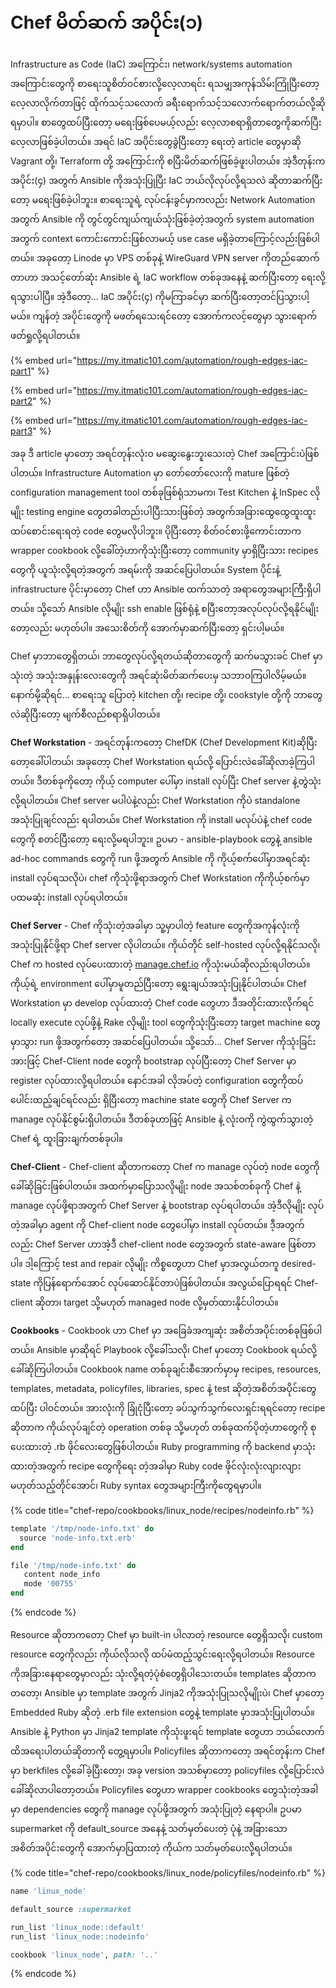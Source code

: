 # Chef မိတ်ဆက် အပိုင်း(၁)

Infrastructure as Code (IaC) အကြောင်း၊ network/systems automation အကြောင်းတွေကို စာရေးသူစိတ်ဝင်စားလို့လေ့လာရင်း ရသမျှအကုန်သိမ်းကြုံပြီးတော့လေ့လာလိုက်တာဖြင့် ထိုက်သင့်သလောက် ခရီးရောက်သင့်သလောက်ရောက်တယ်လို့ဆိုရမှာပါ။ စာတွေထပ်ပြီးတော့ မရေးဖြစ်ပေမယ့်လည်း လေ့လာစရာရှိတာတွေကိုဆက်ပြီးလေ့လာဖြစ်ခဲ့ပါတယ်။ အရင် IaC အပိုင်းတွေခွဲပြီးတော့ ရေးတဲ့ article တွေမှာဆို Vagrant တို့၊ Terraform တို့ အကြောင်းကို စပြီးမိတ်ဆက်ဖြစ်ခဲ့ဖူးပါတယ်။ အဲ့ဒီတုန်းက အပိုင်း(၄) အတွက် Ansible ကိုအသုံးပြုပြီး IaC ဘယ်လိုလုပ်လို့ရသလဲ ဆိုတာဆက်ပြီးတော့ မရေးဖြစ်ခဲ့ပါဘူး။ စာရေးသူရဲ့ လုပ်ငန်းခွင်မှာကလည်း Network Automation အတွက် Ansible ကို တွင်တွင်ကျယ်ကျယ်သုံးဖြစ်ခဲ့တဲ့အတွက် system automation အတွက် context ကောင်းကောင်းဖြစ်လာမယ့် use case မရှိခဲ့တာကြောင့်လည်းဖြစ်ပါတယ်။ အခုတော့ Linode မှာ VPS တစ်ခုနဲ့ WireGuard VPN server ကိုတည်ဆောက်တာဟာ အသင့်တော်ဆုံး Ansible ရဲ့ IaC workflow တစ်ခုအနေနဲ့ ဆက်ပြီးတော့ ရေးလို့ရသွားပါပြီ။ အဲ့ဒီတော့... IaC အပိုင်း(၄) ကိုမကြာခင်မှာ ဆက်ပြီးတော့တင်ပြသွားပါ့မယ်။ ကျန်တဲ့ အပိုင်းတွေကို မဖတ်ရသေးရင်တော့ အောက်ကလင့်တွေမှာ သွားရောက်ဖတ်ရှုလို့ရပါတယ်။&#x20;

{% embed url="https://my.itmatic101.com/automation/rough-edges-iac-part1" %}

{% embed url="https://my.itmatic101.com/automation/rough-edges-iac-part2" %}

{% embed url="https://my.itmatic101.com/automation/rough-edges-iac-part3" %}

အခု ဒီ article မှာတော့ အရင်တုန်းလုံးဝ မဆွေးနွေးဘူးသေးတဲ့ Chef အကြောင်းပဲဖြစ်ပါတယ်။ Infrastructure Automation မှာ တော်တော်လေးကို mature ဖြစ်တဲ့ configuration management tool တစ်ခုဖြစ်ရုံသာမက၊ Test Kitchen နဲ့ InSpec လိုမျိုး testing engine တွေတခါတည်းပါပြီးသားဖြစ်တဲ့ အတွက်အခြားထွေထွေထူးထူး ထပ်စောင်းရေးရတဲ့ code တွေမလိုပါဘူး။ ပိုပြီးတော့ စိတ်ဝင်စားဖို့ကောင်းတာက wrapper cookbook လို့ခေါ်တဲ့ဟာကိုသုံးပြီးတော့ community မှာရှိပြီးသား  recipes တွေကို ယူသုံးလို့ရတဲ့အတွက် အရမ်းကို အဆင်ပြေပါတယ်။ System ပိုင်းနဲ့ infrastructure ပိုင်းမှာတော့ Chef ဟာ Ansible ထက်သာတဲ့ အရာတွေအများကြီးရှိပါတယ်။ သို့သော် Ansible လိုမျိုး ssh enable ဖြစ်ရုံနဲ့ စပြီးတော့အလုပ်လုပ်လို့ရနိုင်မျိုးတော့လည်း မဟုတ်ပါ။ အသေးစိတ်ကို အောက်မှာဆက်ပြီးတော့ ရှင်းပါ့မယ်။&#x20;

Chef မှာဘာတွေရှိတယ်၊ ဘာတွေလုပ်လို့ရတယ်ဆိုတာတွေကို ဆက်မသွားခင် Chef မှာသုံးတဲ့ အသုံးအနှုန်းလေးတွေကို အရင်ဆုံးမိတ်ဆက်ပေးမှ သဘာဝကြပါလိမ့်မယ်။ နောက်မို့ဆိုရင်... စာရေးသူ ပြောတဲ့  kitchen တို့၊ recipe တို့၊ cookstyle တို့ကို ဘာတွေလဲဆိုပြီးတော့ မျက်စီလည်စရာရှိပါတယ်။&#x20;

**Chef Workstation** - အရင်တုန်းကတော့ ChefDK (Chef Development Kit)ဆိုပြီးတော့ခေါ်ပါတယ်၊ အခုတော့ Chef Workstation ရယ်လို့ ပြောင်းလဲခေါ်ဆိုလာခဲ့ကြပါတယ်။ ဒီတစ်ခုကိုတော့ ကိုယ့် computer ပေါ်မှာ install လုပ်ပြီး Chef server နဲ့တွဲသုံးလို့ရပါတယ်။ Chef server မပါပဲနဲ့လည်း Chef Workstation ကိုပဲ standalone အသုံးပြုချင်လည်း ရပါတယ်။ Chef Workstation ကို install မလုပ်ပဲနဲ့ chef code တွေကို စတင်ပြီးတော့ ရေးလို့မရပါဘူး။ ဥပမာ - ansible-playbook တွေနဲ့ ansible ad-hoc commands တွေကို run ဖို့အတွက် Ansible ကို ကိုယ့်စက်ပေါ်မှာအရင်ဆုံး install လုပ်ရသလိုပဲ၊ chef ကိုသုံးဖို့ရာအတွက် Chef Workstation ကိုကိုယ့်စက်မှာ ပထမဆုံး install လုပ်ရပါတယ်။&#x20;

**Chef Server** - Chef ကိုသုံးတဲ့အခါမှာ သူ့မှာပါတဲ့ feature တွေကိုအကုန်လုံးကို အသုံးပြုနိုင်ဖို့ရာ Chef server လိုပါတယ်။ ကိုယ်တိုင် self-hosted လုပ်လို့ရနိုင်သလို၊ Chef က hosted လုပ်ပေးထားတဲ့ [manage.chef.io](https://manage.chef.io/login) ကိုသုံးမယ်ဆိုလည်းရပါတယ်။ ကိုယ့်ရဲ့ environment ပေါ်မှာမူတည်ပြီးတော့ ရွေးချယ်အသုံးပြုနိုင်ပါတယ်။ Chef Workstation မှာ develop လုပ်ထားတဲ့ Chef code တွေဟာ ဒီအတိုင်းထားလိုက်ရင် locally execute လုပ်ဖို့နဲ့ Rake လိုမျိုး tool တွေကိုသုံးပြီးတော့ target machine တွေမှာသွား run ဖို့အတွက်တော့ အဆင်ပြေပါတယ်။ သို့သော်... Chef Server ကိုသုံးခြင်းအားဖြင့် Chef-Client node တွေကို bootstrap လုပ်ပြီးတော့ Chef Server မှာ register လုပ်ထားလို့ရပါတယ်။ နောင်အခါ လိုအပ်တဲ့ configuration တွေကိုထပ်ပေါင်းထည့်ချင်ရင်လည်း ရှိပြီးတော့ machine state တွေကို Chef Server က manage လုပ်နိုင်စွမ်းရှိပါတယ်။ ဒီတစ်ခုဟာဖြင့် Ansible နဲ့ လုံးဝကို ကွဲထွက်သွားတဲ့ Chef ရဲ့ ထူးခြားချက်တစ်ခုပါ။&#x20;

**Chef-Client** - Chef-client ဆိုတာကတော့ Chef က manage လုပ်တဲ့ node တွေကိုခေါ်ဆိုခြင်းဖြစ်ပါတယ်။ အထက်မှာပြောသလိုမျိုး node အသစ်တစ်ခုကို Chef နဲ့ manage လုပ်ဖို့ရာအတွက် Chef Server နဲ့ bootstrap လုပ်ရပါတယ်။ အဲ့ဒီလိုမျိုး လုပ်တဲ့အခါမှာ agent ကို Chef-client node တွေပေါ်မှာ install လုပ်တယ်။ ဒီ့အတွက်လည်း Chef Server ဟာအဲ့ဒီ chef-client node တွေအတွက် state-aware ဖြစ်တာပါ။ ဒါ့ကြောင့် test and repair လိုမျိုး ကိစ္စတွေဟာ Chef မှာအလွယ်တကူ desired-state ကိုပြန်ရောက်အောင် လုပ်ဆောင်နိုင်တာပဲဖြစ်ပါတယ်။ အလွယ်ပြောရရင် Chef-client ဆိုတာ၊ target သို့မဟုတ် managed node လို့မှတ်ထားနိုင်ပါတယ်။&#x20;

**Cookbooks** - Cookbook ဟာ Chef မှာ အခြေခံအကျဆုံး အစိတ်အပိုင်းတစ်ခုဖြစ်ပါတယ်။ Ansible မှာဆိုရင် Playbook လို့ခေါ်သလို၊ Chef မှာတော့ Cookbook ရယ်လို့ ခေါ်ဆိုကြပါတယ်။ Cookbook name တစ်ခုချင်းစီအောက်မှာမှ recipes, resources, templates, metadata, policyfiles, libraries, spec နဲ့ test ဆိုတဲ့အစိတ်အပိုင်းတွေထပ်ပြီး ပါဝင်တယ်။ အားလုံးကို ခြုံငုံပြီးတော့ ခပ်သွက်သွက်လေးရှင်းရရင်တော့ recipe ဆိုတာက ကိုယ်လုပ်ချင်တဲ့ operation တစ်ခု သို့မဟုတ် တစ်ခုထက်ပိုတဲ့ဟာတွေကို စုပေးထားတဲ့ .rb ဖိုင်လေးတွေဖြစ်ပါတယ်။ Ruby programming ကို backend မှာသုံးထားတဲ့အတွက် recipe တွေကိုရေး တဲ့အခါမှာ Ruby code ဖိုင်လုံးလုံးလျားလျား မဟုတ်သည့်တိုင်အောင်၊ Ruby syntax တွေအများကြီးကိုတွေရမှာပါ။&#x20;

{% code title="chef-repo/cookbooks/linux_node/recipes/nodeinfo.rb" %}
```ruby
template '/tmp/node-info.txt' do
  source 'node-info.txt.erb'
end

file '/tmp/node-info.txt' do
   content node_info
   mode '00755'
end
```
{% endcode %}

Resource ဆိုတာကတော့ Chef မှာ built-in ပါလာတဲ့ resource တွေရှိသလို၊ custom resource တွေကိုလည်း ကိုယ်လိုသလို ထပ်မံထည့်သွင်းရေးလို့ရပါတယ်။ Resource ကိုအခြားနေရာတွေမှာလည်း သုံးလို့ရတဲ့ပုံစံတွေရှိပါသေးတယ်။ templates ဆိုတာကတတော့၊ Ansible မှာ template အတွက် Jinja2 ကိုအသုံးပြုသလိုမျိုးပဲ၊ Chef မှာတော့ Embedded Ruby ဆိုတဲ့ .erb file extension တွေနဲ့ template မှာအသုံးပြုပါတယ်။ Ansible နဲ့ Python မှာ Jinja2 template ကိုသုံးဖူးရင် template တွေဟာ ဘယ်လောက်ထိအရေးပါတယ်ဆိုတာကို တွေ့ရမှာပါ။ Policyfiles ဆိုတာကတော့ အရင်တုန်းက Chef  မှာ berkfiles လို့ခေါ်ခဲ့ပြီးတော့၊ အခု version အသစ်မှာတော့ policyfiles လို့ပြောင်းလဲခေါ်ဆိုလာပါတော့တယ်။ Policyfiles တွေဟာ wrapper cookbooks တွေသုံးတဲ့အခါမှာ dependencies တွေကို manage လုပ်ဖို့အတွက် အသုံးပြုတဲ့ နေရာပါ။ ဥပမာ supermarket ကို default\_source အနေနဲ့ သတ်မှတ်ပေးတဲ့ ပုံနဲ့ အခြားသော အစိတ်အပိုင်းတွေကို အောက်မှာပြထားတဲ့ ကိုယ်က သတ်မှတ်ပေးလို့ရပါတယ်။&#x20;

{% code title="chef-repo/cookbooks/linux_node/policyfiles/nodeinfo.rb" %}
```ruby
name 'linux_node'

default_source :supermarket

run_list 'linux_node::default'
run_list 'linux_node::nodeinfo'

cookbook 'linux_node', path: '..'
```
{% endcode %}

